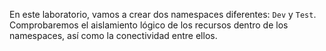 En este laboratorio, vamos a crear dos namespaces diferentes: `Dev` y `Test`. Comprobaremos el aislamiento lógico de los recursos dentro de los namespaces, así como la conectividad entre ellos.